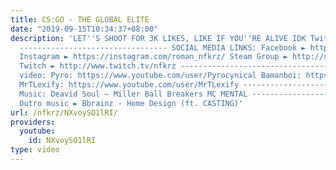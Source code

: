 ```yaml
---
title: CS:GO - THE GLOBAL ELITE
date: "2019-09-15T10:34:37+08:00"
description: 'LET''S SHOOT FOR 3K LIKES, LIKE IF YOU''RE ALIVE IDK Twitter ► https://twitter.com/NFKRZ
  --------------------------------- SOCIAL MEDIA LINKS: Facebook ► https://www.facebook.com/NFKRZ1
  Instagram ► https://instagram.com/roman_nfkrz/ Steam Group ► http://steamcommunity.com/groups/nfkrzgroup
  Twitch ► http://www.twitch.tv/nfkrz --------------------------------- Lads in the
  video: Pyro: https://www.youtube.com/user/Pyrocynical Bamanboi: https://www.youtube.com/user/TheMcfw
  MrTLexify: https://www.youtube.com/user/MrTLexify ---------------------------------
  Music: Deavid Soul – Miller Ball Breakers MC MENTAL ---------------------------------
  Outro music ► Bbrainz - Home Design (ft. CASTING)'
url: /nfkrz/NXvoySO1lRI/
providers:
  youtube:
    id: NXvoySO1lRI
type: video
---
```

